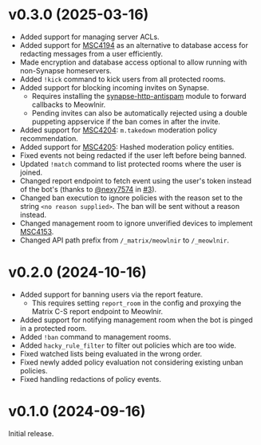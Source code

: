 # v0.3.0 (2025-03-16)

* Added support for managing server ACLs.
* Added support for [MSC4194] as an alternative to database access for redacting
  messages from a user efficiently.
* Made encryption and database access optional to allow running with
  non-Synapse homeservers.
* Added `!kick` command to kick users from all protected rooms.
* Added support for blocking incoming invites on Synapse.
  * Requires installing the [synapse-http-antispam] module to forward callbacks
    to Meowlnir.
  * Pending invites can also be automatically rejected using a double puppeting
    appservice if the ban comes in after the invite.
* Added support for [MSC4204]: `m.takedown` moderation policy recommendation.
* Added support for [MSC4205]: Hashed moderation policy entities.
* Fixed events not being redacted if the user left before being banned.
* Updated `!match` command to list protected rooms where the user is joined.
* Changed report endpoint to fetch event using the user's token instead of the
  bot's (thanks to [@nexy7574] in [#3]).
* Changed ban execution to ignore policies with the reason set to the string
  `<no reason supplied>`. The ban will be sent without a reason instead.
* Changed management room to ignore unverified devices to implement [MSC4153].
* Changed API path prefix from `/_matrix/meowlnir` to `/_meowlnir`.

[synapse-http-antispam]: https://github.com/maunium/synapse-http-antispam
[MSC4153]: https://github.com/matrix-org/matrix-spec-proposals/pull/4153
[MSC4194]: https://github.com/matrix-org/matrix-spec-proposals/pull/4194
[MSC4204]: https://github.com/matrix-org/matrix-spec-proposals/pull/4204
[MSC4205]: https://github.com/matrix-org/matrix-spec-proposals/pull/4205
[@nexy7574]: https://github.com/nexy7574
[#3]: https://github.com/maunium/meowlnir/pull/3

# v0.2.0 (2024-10-16)

* Added support for banning users via the report feature.
  * This requires setting `report_room` in the config and proxying the Matrix
    C-S report endpoint to Meowlnir.
* Added support for notifying management room when the bot is pinged in a
  protected room.
* Added `!ban` command to management rooms.
* Added `hacky_rule_filter` to filter out policies which are too wide.
* Fixed watched lists being evaluated in the wrong order.
* Fixed newly added policy evaluation not considering existing unban policies.
* Fixed handling redactions of policy events.

# v0.1.0 (2024-09-16)

Initial release.
